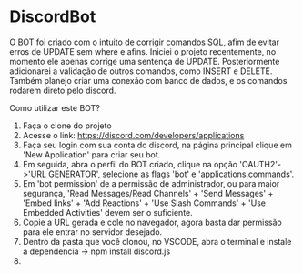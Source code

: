 # DiscordBot
O BOT foi criado com o intuito de corrigir comandos SQL, afim de evitar erros de UPDATE sem where e afins.
Iniciei o projeto recentemente, no momento ele apenas corrige uma sentença de UPDATE.
Posteriormente adicionarei a validação de outros comandos, como INSERT e DELETE.
Também planejo criar uma conexão com banco de dados, e os comandos rodarem direto pelo discord.

Como utilizar este BOT?

1. Faça o clone do projeto
2. Acesse o link: https://discord.com/developers/applications
3. Faça seu login com sua conta do discord, na página principal clique em 'New Application' para criar seu bot.
4. Em seguida, abra o perfil do BOT criado, clique na opção 'OAUTH2'->'URL GENERATOR', selecione as flags 'bot' e 'applications.commands'.
5. Em 'bot permission' de a permissão de administrador, ou para maior segurança, 'Read Messages/Read Channels' + 'Send Messages' + 'Embed links' + 'Add Reactions' + 'Use Slash Commands' + 'Use Embedded Activities' devem ser o suficiente.
6. Copie a URL gerada e cole no navegador, agora basta dar permissão para ele entrar no servidor desejado.
7. Dentro da pasta que você clonou, no VSCODE, abra o terminal e instale a dependencia -> npm install discord.js
8. 
